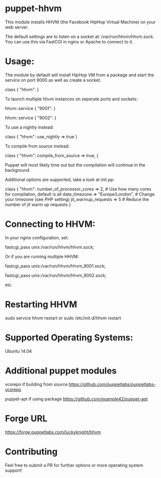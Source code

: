 puppet-hhvm
===========

This module installs HHVM (the Facebook HipHop Virtual Machine) on your web server.

The default settings are to listen on a socket at: /var/run/hhvm/hhvm.sock. You can use this via FastCGI in nginx or Apache to connect to it.

Usage:
======

The module by default will install HipHop VM from a package and start the service on port 9000 as well as create a socket.

class { "hhvm": }

To launch multiple hhvm instances on seperate ports and sockets:

hhvm::service { "9001": }

hhvm::service { "9002": }

To use a nightly instead:

class { "hhvm": 
	use_nightly => true
}

To compile from source instead:

class { "hhvm": 
	compile_from_source => true,
}

Puppet will most likely time out but the compilation will continue in the background.

Additional options are supported, take a look at init.pp:

class { "hhvm": 
	number_of_processor_cores => 2, # Use how many cores for compilation, default is all
	date_timezone => "Europe/London", # Change your timezone (see PHP setting)
	jit_warmup_requests => 5 # Reduce the number of jit warm up requests
}

Connecting to HHVM:
===================

In your nginx configuration, set:

fastcgi_pass   unix:/var/run/hhvm/hhvm.sock;

Or if you are running multiple HHVM:

fastcgi_pass   unix:/var/run/hhvm/hhvm_9001.sock;

fastcgi_pass   unix:/var/run/hhvm/hhvm_9002.sock;

etc.

Restarting HHVM
===============

sudo service hhvm restart or sudo /etc/init.d/hhvm restart

Supported Operating Systems:
============================

Ubuntu 14.04

Additional puppet modules
=========================

vcsrepo if building from source
https://github.com/puppetlabs/puppetlabs-vcsrepo

puppet-apt if using package
https://github.com/example42/puppet-apt

Forge URL
=========

https://forge.puppetlabs.com/luckyknight/hhvm

Contributing
============

Feel free to submit a PR for further options or more operating system support!
